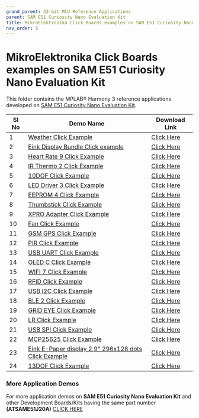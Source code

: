 ```yaml
---
grand_parent: 32-bit MCU Reference Applications
parent: SAM E51 Curiosity Nano Evaluation Kit
title: MikroElektronika Click Boards examples on SAM E51 Curiosity Nano Evaluation Kit
nav_order: 5
---
```

# MikroElektronika Click Boards examples on SAM E51 Curiosity Nano Evaluation Kit

This folder contains the MPLAB® Harmony 3 reference applications developed on [SAM E51 Curiosity Nano Evaluation Kit](https://www.microchip.com/DevelopmentTools/ProductDetails/PartNO/EV76S68A).   

| SI No | Demo Name | Download Link |  
| --- | --- | -- |  
| 1 | [Weather Click Example](./weather/readme.md) | [Click Here](https://github.com/Microchip-MPLAB-Harmony/reference_apps/releases/latest/download/weather.zip)  |  
| 2 | [Eink Display Bundle Click example](./eink_bundle/readme.md) | [Click Here](https://github.com/Microchip-MPLAB-Harmony/reference_apps/releases/latest/download/eink_bundle.zip)  |  
| 3 | [Heart Rate 9 Click Example](./heartrate9/readme.md) | [Click Here](https://github.com/Microchip-MPLAB-Harmony/reference_apps/releases/latest/download/heartrate9.zip)  |
| 4 | [IR Thermo 2 Click Example](./ir_thermo2/readme.md) | [Click Here](https://github.com/Microchip-MPLAB-Harmony/reference_apps/releases/latest/download/ir_thermo2.zip)  |
| 5 | [10DOF Click Example](./10dof/readme.md) | [Click Here](https://github.com/Microchip-MPLAB-Harmony/reference_apps/releases/latest/download/10dof.zip)  |
| 6 | [LED Driver 3 Click Example](./leddriver3/readme.md) | [Click Here](https://github.com/Microchip-MPLAB-Harmony/reference_apps/releases/latest/download/leddriver3.zip)  |
| 7 | [EEPROM 4 Click Example](./eeprom4/readme.md) | [Click Here](https://github.com/Microchip-MPLAB-Harmony/reference_apps/releases/latest/download/eeprom4.zip)  |
| 8 | [Thumbstick Click Example](./thumbstick/readme.md) | [Click Here](https://github.com/Microchip-MPLAB-Harmony/reference_apps/releases/latest/download/thumbstick.zip)  |
| 9 | [XPRO Adapter Click Example](./xpro_adapter/readme.md) | [Click Here](https://github.com/Microchip-MPLAB-Harmony/reference_apps/releases/latest/download/xpro_adapter.zip)  |
| 10 | [Fan Click Example](./fan/readme.md) | [Click Here](https://github.com/Microchip-MPLAB-Harmony/reference_apps/releases/latest/download/fan.zip)  |
| 11 | [GSM GPS Click Example](./gsm_gps/readme.md) | [Click Here](https://github.com/Microchip-MPLAB-Harmony/reference_apps/releases/latest/download/gsm_gps.zip)  |
| 12 | [PIR Click Example](./pir/readme.md) | [Click Here](https://github.com/Microchip-MPLAB-Harmony/reference_apps/releases/latest/download/pir.zip)  |
| 13 | [USB UART Click Example](./usb_uart/readme.md) | [Click Here](https://github.com/Microchip-MPLAB-Harmony/reference_apps/releases/latest/download/usb_uart.zip)  |
| 14 | [OLED C Click Example](./oled_c/readme.md) | [Click Here](https://github.com/Microchip-MPLAB-Harmony/reference_apps/releases/latest/download/oled_c.zip)  |
| 15 | [WIFI 7 Click Example](./wifi_7/readme.md) | [Click Here](https://github.com/Microchip-MPLAB-Harmony/reference_apps/releases/latest/download/wifi_7.zip) |
| 16 | [RFID Click Example](./rfid/readme.md) | [Click Here](https://github.com/Microchip-MPLAB-Harmony/reference_apps/releases/latest/download/rfid.zip)  |
| 17 | [USB I2C Click Example](./usb_i2c/readme.md) | [Click Here](https://github.com/Microchip-MPLAB-Harmony/reference_apps/releases/latest/download/usb_i2c.zip)  |
| 18 | [BLE 2 Click Example](./ble2/readme.md) | [Click Here](https://github.com/Microchip-MPLAB-Harmony/reference_apps/releases/latest/download/ble2.zip)  |
| 19 | [GRID EYE Click Example](./grid_eye/readme.md) | [Click Here](https://github.com/Microchip-MPLAB-Harmony/reference_apps/releases/latest/download/grid_eye.zip)  |
| 20 | [LR Click Example](./lr/readme.md) | [Click Here](https://github.com/Microchip-MPLAB-Harmony/reference_apps/releases/latest/download/lr.zip)  |
| 21 | [USB SPI Click Example](./usb_spi/readme.md) | [Click Here](https://github.com/Microchip-MPLAB-Harmony/reference_apps/releases/latest/download/usb_spi.zip)  |
| 22 | [MCP25625 Click Example](./mcp25625/readme.md) | [Click Here](https://github.com/Microchip-MPLAB-Harmony/reference_apps/releases/latest/download/mcp25625.zip)  |
| 23 | [Eink E-Paper display 2,9" 296x128 dots Click Example](./eink_epaper_2_9_296_128/readme.md) | [Click Here](https://github.com/Microchip-MPLAB-Harmony/reference_apps/releases/latest/download/eink_epaper_2_9_296_128.zip)  |
| 24 | [13DOF Click Example](./13dof/readme.md) | [Click Here](https://github.com/Microchip-MPLAB-Harmony/reference_apps/releases/latest/download/13dof.zip)  |

### More Application Demos

For more application demos on **SAM E51 Curiosity Nano Evaluation Kit** and other Development Boards/Kits having the same part number **(ATSAME51J20A)** <a href="https://mplab-discover.microchip.com/v1/itemtype/com.microchip.ide.project?s0=ATSAME51J20A" target="_blank"> CLICK HERE </a>
